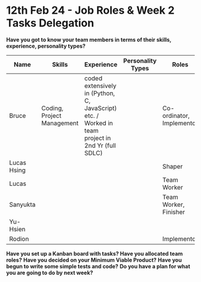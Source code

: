 # 12th Feb 24 - Job Roles & Week 2 Tasks Delegation

<b>Have you got to know your team members in terms of their skills, experience, personality types?</b>

| Name        | Skills                     | Experience                                                                                       | Personality Types | Roles                     |
| ----------- | -------------------------- | ------------------------------------------------------------------------------------------------ | ----------------- | ------------------------- |
| Bruce       | Coding, Project Management | coded extensively in (Python, C, JavaScript) etc. / Worked in team project in 2nd Yr (full SDLC) |                   | Co-ordinator, Implementor |
| Lucas Hsing |                            |                                                                                                  |                   | Shaper                    |
| Lucas       |                            |                                                                                                  |                   | Team Worker               |
| Sanyukta    |                            |                                                                                                  |                   | Team Worker, Finisher     |
| Yu-Hsien    |                            |                                                                                                  |                   |                           |
| Rodion      |                            |                                                                                                  |                   | Implementor               |

<b>Have you set up a Kanban board with tasks? </b>
<b>Have you allocated team roles?</b>
<b>Have you decided on your Minimum Viable Product?</b>
<b>Have you begun to write some simple tests and code?</b>
<b>Do you have a plan for what you are going to do by next week?</b>
